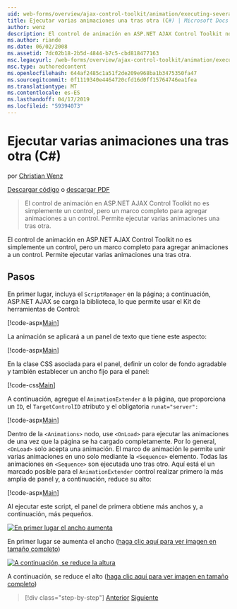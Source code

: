 ```yaml
---
uid: web-forms/overview/ajax-control-toolkit/animation/executing-several-animations-after-each-other-cs
title: Ejecutar varias animaciones una tras otra (C#) | Microsoft Docs
author: wenz
description: El control de animación en ASP.NET AJAX Control Toolkit no es simplemente un control, pero un marco completo para agregar animaciones a un control. Lo que permite para ejecutar severa...
ms.author: riande
ms.date: 06/02/2008
ms.assetid: 7dc02b18-2b5d-4844-b7c5-cbd818477163
msc.legacyurl: /web-forms/overview/ajax-control-toolkit/animation/executing-several-animations-after-each-other-cs
msc.type: authoredcontent
ms.openlocfilehash: 644af2485c1a51f2de209e968ba1b3475350fa47
ms.sourcegitcommit: 0f1119340e4464720cfd16d0ff15764746ea1fea
ms.translationtype: MT
ms.contentlocale: es-ES
ms.lasthandoff: 04/17/2019
ms.locfileid: "59394073"
---
```

# <a name="executing-several-animations-after-each-other-c"></a>Ejecutar varias animaciones una tras otra (C#)

por [Christian Wenz](https://github.com/wenz)

[Descargar código](http://download.microsoft.com/download/f/9/a/f9a26acd-8df4-4484-8a18-199e4598f411/Animation3.cs.zip) o [descargar PDF](http://download.microsoft.com/download/6/7/1/6718d452-ff89-4d3f-a90e-c74ec2d636a3/animation3CS.pdf)

> El control de animación en ASP.NET AJAX Control Toolkit no es simplemente un control, pero un marco completo para agregar animaciones a un control. Permite ejecutar varias animaciones una tras otra.


El control de animación en ASP.NET AJAX Control Toolkit no es simplemente un control, pero un marco completo para agregar animaciones a un control. Permite ejecutar varias animaciones una tras otra.

## <a name="steps"></a>Pasos

En primer lugar, incluya el `ScriptManager` en la página; a continuación, ASP.NET AJAX se carga la biblioteca, lo que permite usar el Kit de herramientas de Control:

[!code-aspx[Main](executing-several-animations-after-each-other-cs/samples/sample1.aspx)]

La animación se aplicará a un panel de texto que tiene este aspecto:

[!code-aspx[Main](executing-several-animations-after-each-other-cs/samples/sample2.aspx)]

En la clase CSS asociada para el panel, definir un color de fondo agradable y también establecer un ancho fijo para el panel:

[!code-css[Main](executing-several-animations-after-each-other-cs/samples/sample3.css)]

A continuación, agregue el `AnimationExtender` a la página, que proporciona un `ID`, el `TargetControlID` atributo y el obligatoria `runat="server":`

[!code-aspx[Main](executing-several-animations-after-each-other-cs/samples/sample4.aspx)]

Dentro de la `<Animations>` nodo, use `<OnLoad>` para ejecutar las animaciones de una vez que la página se ha cargado completamente. Por lo general, `<OnLoad>` solo acepta una animación. El marco de animación le permite unir varias animaciones en uno solo mediante la `<Sequence>` elemento. Todas las animaciones en `<Sequence>` son ejecutada uno tras otro. Aquí está el un marcado posible para el `AnimationExtender` control realizar primero la más amplia de panel y, a continuación, reduce su alto:

[!code-aspx[Main](executing-several-animations-after-each-other-cs/samples/sample5.aspx)]

Al ejecutar este script, el panel de primera obtiene más anchos y, a continuación, más pequeños.


[![En primer lugar el ancho aumenta](executing-several-animations-after-each-other-cs/_static/image2.png)](executing-several-animations-after-each-other-cs/_static/image1.png)

En primer lugar se aumenta el ancho ([haga clic aquí para ver imagen en tamaño completo](executing-several-animations-after-each-other-cs/_static/image3.png))


[![A continuación, se reduce la altura](executing-several-animations-after-each-other-cs/_static/image5.png)](executing-several-animations-after-each-other-cs/_static/image4.png)

A continuación, se reduce el alto ([haga clic aquí para ver imagen en tamaño completo](executing-several-animations-after-each-other-cs/_static/image6.png))

> [!div class="step-by-step"]
> [Anterior](executing-several-animations-at-the-same-time-cs.md)
> [Siguiente](animation-depending-on-a-condition-cs.md)
